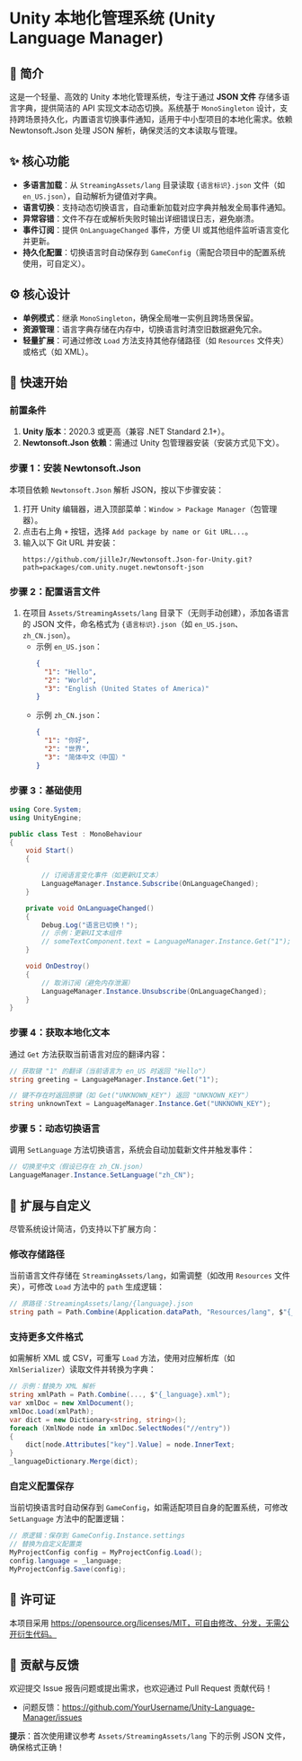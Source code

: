 # Unity 本地化管理系统 (Unity Language Manager)  
## 📌 简介  
这是一个轻量、高效的 Unity 本地化管理系统，专注于通过 **JSON 文件** 存储多语言字典，提供简洁的 API 实现文本动态切换。系统基于 `MonoSingleton` 设计，支持跨场景持久化，内置语言切换事件通知，适用于中小型项目的本地化需求。依赖 Newtonsoft.Json 处理 JSON 解析，确保灵活的文本读取与管理。  


## ✨ 核心功能  
- **多语言加载**：从 `StreamingAssets/lang` 目录读取 `{语言标识}.json` 文件（如 `en_US.json`），自动解析为键值对字典。  
- **语言切换**：支持动态切换语言，自动重新加载对应字典并触发全局事件通知。  
- **异常容错**：文件不存在或解析失败时输出详细错误日志，避免崩溃。  
- **事件订阅**：提供 `OnLanguageChanged` 事件，方便 UI 或其他组件监听语言变化并更新。  
- **持久化配置**：切换语言时自动保存到 `GameConfig`（需配合项目中的配置系统使用，可自定义）。  


## ⚙️ 核心设计  
- **单例模式**：继承 `MonoSingleton`，确保全局唯一实例且跨场景保留。  
- **资源管理**：语言字典存储在内存中，切换语言时清空旧数据避免冗余。  
- **轻量扩展**：可通过修改 `Load` 方法支持其他存储路径（如 `Resources` 文件夹）或格式（如 XML）。  


## 🚀 快速开始  

### 前置条件  
1. **Unity 版本**：2020.3 或更高（兼容 .NET Standard 2.1+）。  
2. **Newtonsoft.Json 依赖**：需通过 Unity 包管理器安装（安装方式见下文）。  


### 步骤 1：安装 Newtonsoft.Json  
本项目依赖 `Newtonsoft.Json` 解析 JSON，按以下步骤安装：  

1. 打开 Unity 编辑器，进入顶部菜单：`Window > Package Manager`（包管理器）。  
2. 点击右上角 `+` 按钮，选择 `Add package by name or Git URL...`。  
3. 输入以下 Git URL 并安装：  
   ```  
   https://github.com/jilleJr/Newtonsoft.Json-for-Unity.git?path=packages/com.unity.nuget.newtonsoft-json  
   ```  


### 步骤 2：配置语言文件  
1. 在项目 `Assets/StreamingAssets/lang` 目录下（无则手动创建），添加各语言的 JSON 文件，命名格式为 `{语言标识}.json`（如 `en_US.json`、`zh_CN.json`）。  
   - 示例 `en_US.json`：  
     ```json
     {
       "1": "Hello",
       "2": "World",
       "3": "English (United States of America)"
     }
     ```  
   - 示例 `zh_CN.json`：  
     ```json
     {
       "1": "你好",
       "2": "世界",
       "3": "简体中文（中国）"
     }
     ```  


### 步骤 3：基础使用  

```csharp
using Core.System;
using UnityEngine;

public class Test : MonoBehaviour
{
    void Start()
    {

        // 订阅语言变化事件（如更新UI文本）
        LanguageManager.Instance.Subscribe(OnLanguageChanged);
    }

    private void OnLanguageChanged()
    {
        Debug.Log("语言已切换！");
        // 示例：更新UI文本组件
        // someTextComponent.text = LanguageManager.Instance.Get("1");
    }

    void OnDestroy()
    {
        // 取消订阅（避免内存泄漏）
        LanguageManager.Instance.Unsubscribe(OnLanguageChanged);
    }
}
```  


### 步骤 4：获取本地化文本  
通过 `Get` 方法获取当前语言对应的翻译内容：  

```csharp
// 获取键 "1" 的翻译（当前语言为 en_US 时返回 "Hello"）
string greeting = LanguageManager.Instance.Get("1"); 

// 键不存在时返回原键（如 Get("UNKNOWN_KEY") 返回 "UNKNOWN_KEY"）
string unknownText = LanguageManager.Instance.Get("UNKNOWN_KEY"); 
```  


### 步骤 5：动态切换语言  
调用 `SetLanguage` 方法切换语言，系统会自动加载新文件并触发事件：  

```csharp
// 切换至中文（假设已存在 zh_CN.json）
LanguageManager.Instance.SetLanguage("zh_CN"); 
```  


## 🔧 扩展与自定义  
尽管系统设计简洁，仍支持以下扩展方向：  

### 修改存储路径  
当前语言文件存储在 `StreamingAssets/lang`，如需调整（如改用 `Resources` 文件夹），可修改 `Load` 方法中的 `path` 生成逻辑：  
```csharp
// 原路径：StreamingAssets/lang/{language}.json
string path = Path.Combine(Application.dataPath, "Resources/lang", $"{_language}.json");
```  


### 支持更多文件格式  
如需解析 XML 或 CSV，可重写 `Load` 方法，使用对应解析库（如 `XmlSerializer`）读取文件并转换为字典：  
```csharp
// 示例：替换为 XML 解析
string xmlPath = Path.Combine(..., $"{_language}.xml");
var xmlDoc = new XmlDocument();
xmlDoc.Load(xmlPath);
var dict = new Dictionary<string, string>();
foreach (XmlNode node in xmlDoc.SelectNodes("//entry"))
{
    dict[node.Attributes["key"].Value] = node.InnerText;
}
_languageDictionary.Merge(dict);
```  


### 自定义配置保存  
当前切换语言时自动保存到 `GameConfig`，如需适配项目自身的配置系统，可修改 `SetLanguage` 方法中的配置逻辑：  
```csharp
// 原逻辑：保存到 GameConfig.Instance.settings
// 替换为自定义配置类
MyProjectConfig config = MyProjectConfig.Load();
config.language = _language;
MyProjectConfig.Save(config);
```  


## 📄 许可证  
本项目采用 https://opensource.org/licenses/MIT，可自由修改、分发，无需公开衍生代码。  


## 🤝 贡献与反馈  
欢迎提交 Issue 报告问题或提出需求，也欢迎通过 Pull Request 贡献代码！  
- 问题反馈：https://github.com/YourUsername/Unity-Language-Manager/issues  


**提示**：首次使用建议参考 `Assets/StreamingAssets/lang` 下的示例 JSON 文件，确保格式正确！

